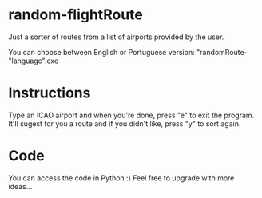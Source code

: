# random-flightRoute
Just a sorter of routes from a list of airports provided by the user.

You can choose between English or Portuguese version:
"randomRoute-"language".exe

<h1>Instructions</h1>

Type an ICAO airport and when you're done, press "e" to exit the program.
It'll sugest for you a route and if you didn't like, press "y" to sort again.

<h1>Code</h1>
You can access the code in Python :)
Feel free to upgrade with more ideas...
